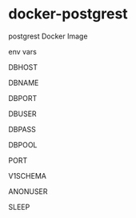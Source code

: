 # docker-postgrest

postgrest Docker Image

env vars

DBHOST

DBNAME

DBPORT

DBUSER

DBPASS

DBPOOL

PORT

V1SCHEMA

ANONUSER

SLEEP

